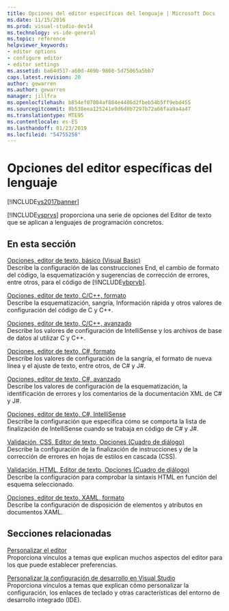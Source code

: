 ```yaml
---
title: Opciones del editor específicas del lenguaje | Microsoft Docs
ms.date: 11/15/2016
ms.prod: visual-studio-dev14
ms.technology: vs-ide-general
ms.topic: reference
helpviewer_keywords:
- editor options
- configure editor
- editor settings
ms.assetid: ba64d517-a60d-409b-9860-5d75065a5bb7
caps.latest.revision: 20
author: gewarren
ms.author: gewarren
manager: jillfra
ms.openlocfilehash: b854ef07804af884e4486d2fbeb54b5ff9ebd455
ms.sourcegitcommit: 8b538eea125241e9d6d8b7297b72a66faa9a4a47
ms.translationtype: MTE95
ms.contentlocale: es-ES
ms.lasthandoff: 01/23/2019
ms.locfileid: "54755258"
---
```

# <a name="setting-language-specific-editor-options"></a>Opciones del editor específicas del lenguaje
[!INCLUDE[vs2017banner](../../includes/vs2017banner.md)]

  
[!INCLUDE[vsprvs](../../includes/vsprvs-md.md)] proporciona una serie de opciones del Editor de texto que se aplican a lenguajes de programación concretos.  
  
## <a name="in-this-section"></a>En esta sección  
 [Opciones, editor de texto, básico (Visual Basic)](../../ide/reference/options-text-editor-basic-visual-basic.md)  
 Describe la configuración de las construcciones End, el cambio de formato del código, la esquematización y sugerencias de corrección de errores, entre otros, para el código de [!INCLUDE[vbprvb](../../includes/vbprvb-md.md)].  
  
 [Opciones, editor de texto, C/C++, formato](../../ide/reference/options-text-editor-c-cpp-formatting.md)  
 Describe la esquematización, sangría, Información rápida y otros valores de configuración del código de C y C++.  
  
 [Opciones, editor de texto, C/C++, avanzado](../../ide/reference/options-text-editor-c-cpp-advanced.md)  
 Describe los valores de configuración de IntelliSense y los archivos de base de datos al utilizar C y C++.  
  
 [Opciones, editor de texto, C#, formato](../../ide/reference/options-text-editor-csharp-formatting.md)  
 Describe los valores de configuración de la sangría, el formato de nueva línea y el ajuste de texto, entre otros, de C# y J#.  
  
 [Opciones, editor de texto, C#, avanzado](../../ide/reference/options-text-editor-csharp-advanced.md)  
 Describe los valores de configuración de la esquematización, la identificación de errores y los comentarios de la documentación XML de C# y J#.  
  
 [Opciones, editor de texto, C#, IntelliSense](../../ide/reference/options-text-editor-csharp-intellisense.md)  
 Describe la configuración que especifica cómo se comporta la lista de finalización de IntelliSense cuando se trabaja en código de C# y J#.  
  
 [Validación, CSS, Editor de texto, Opciones (Cuadro de diálogo)](http://msdn.microsoft.com/library/5afe0808-16bb-420f-b620-7ca1a4d9f2cc)  
 Describe la configuración de la finalización de instrucciones y de la corrección de errores en hojas de estilos en cascada (CSS).  
  
 [Validación, HTML, Editor de texto, Opciones (Cuadro de diálogo)](http://msdn.microsoft.com/library/9c24ecfe-263e-4bf1-88de-d01be3992863)  
 Describe la configuración para comprobar la sintaxis HTML en función del esquema seleccionado.  
  
 [Opciones, editor de texto, XAML, formato](../../ide/reference/options-text-editor-xaml-formatting.md)  
 Describe la configuración de disposición de elementos y atributos en documentos XAML.  
  
## <a name="related-sections"></a>Secciones relacionadas  
 [Personalizar el editor](../../ide/customizing-the-editor.md)  
 Proporciona vínculos a temas que explican muchos aspectos del editor para los que puede establecer preferencias.  
  
 [Personalizar la configuración de desarrollo en Visual Studio](http://msdn.microsoft.com/22c4debb-4e31-47a8-8f19-16f328d7dcd3)  
 Proporciona vínculos a temas que explican cómo personalizar la configuración, los enlaces de teclado y otras características del entorno de desarrollo integrado (IDE).

